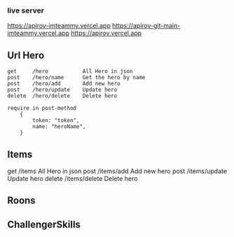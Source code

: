 ### live server

https://apirov-imteammy.vercel.app
https://apirov-git-main-imteammy.vercel.app
https://apirov.vercel.app


## Url Hero
```
get     /hero           All Hero in json
post    /hero/name      Get the hero by name
post    /hero/add       Add new hero
post    /hero/update    Update hero
delete  /hero/delete    Delete hero

require in post-method
    {
        token: "token",
        name: "heroName",
    }

```
## Items
get     /items           All Hero in json
post    /items/add       Add new hero
post    /items/update    Update hero
delete  /items/delete    Delete hero
## Roons

## ChallengerSkills

## 